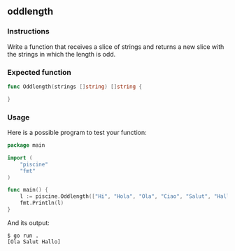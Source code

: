 ## oddlength

### Instructions

Write a function that receives a slice of strings and returns a new slice with the strings in which the length is odd.

### Expected function

```go
func Oddlength(strings []string) []string {

}
```

### Usage

Here is a possible program to test your function:

```go
package main

import (
    "piscine"
    "fmt"
)

func main() {
    l := piscine.Oddlength(["Hi", "Hola", "Ola", "Ciao", "Salut", "Hallo"])
    fmt.Println(l)
}
```

And its output:

```console
$ go run .
[Ola Salut Hallo]
```
